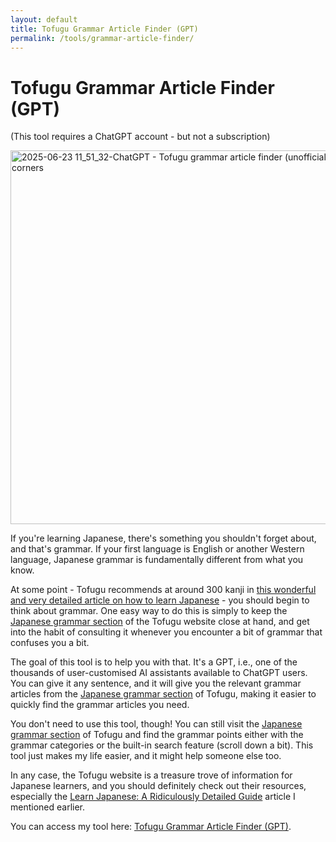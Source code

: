 ```yaml
---
layout: default
title: Tofugu Grammar Article Finder (GPT)
permalink: /tools/grammar-article-finder/
---
```


# Tofugu Grammar Article Finder (GPT)

(This tool requires a ChatGPT account - but not a subscription)

<img width="598" alt="2025-06-23 11_51_32-ChatGPT - Tofugu grammar article finder (unofficial)_rounded corners" src="https://github.com/user-attachments/assets/44cf3430-99b6-4306-ae05-01bef4bce734" />


If you're learning Japanese, there's something you shouldn't forget about, and that's grammar. If your first language is English or another Western language, Japanese grammar is fundamentally different from what you know.

At some point - Tofugu recommends at around 300 kanji in [this wonderful and very detailed article on how to learn Japanese](https://www.tofugu.com/learn-japanese/) - you should begin to think about grammar. One easy way to do this is simply to keep the [Japanese grammar section](https://www.tofugu.com/japanese-grammar/) of the Tofugu website close at hand, and get into the habit of consulting it whenever you encounter a bit of grammar that confuses you a bit.

The goal of this tool is to help you with that. It's a GPT, i.e., one of the thousands of user-customised AI assistants available to ChatGPT users. You can give it any sentence, and it will give you the relevant grammar articles from the [Japanese grammar section](https://www.tofugu.com/japanese-grammar/) of Tofugu, making it easier to quickly find the grammar articles you need.

You don't need to use this tool, though! You can still visit the [Japanese grammar section](https://www.tofugu.com/japanese-grammar/) of Tofugu and find the grammar points either with the grammar categories or the built-in search feature (scroll down a bit). This tool just makes my life easier, and it might help someone else too.

In any case, the Tofugu website is a treasure trove of information for Japanese learners, and you should definitely check out their resources, especially the [Learn Japanese: A Ridiculously Detailed Guide](https://www.tofugu.com/learn-japanese/) article I mentioned earlier.

You can access my tool here: 
[Tofugu Grammar Article Finder (GPT)](https://chatgpt.com/g/g-gJvicXcVd-tofugu-grammar-article-finder-unofficial).
